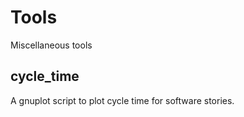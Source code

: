 # Tools
Miscellaneous tools

## cycle_time

A gnuplot script to plot cycle time for software stories.
